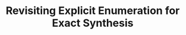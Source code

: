 ---
authors: <b>Gianluca Martino</b>, Heinz Riener, Görschwin Fey
title: Revisiting Explicit Enumeration for Exact Synthesis
conference: Euromicro Conference on Digital System Design (DSD)
location: Portorož, Slovenia
year: 2020
link: https://ieeexplore.ieee.org/document/9217643
---